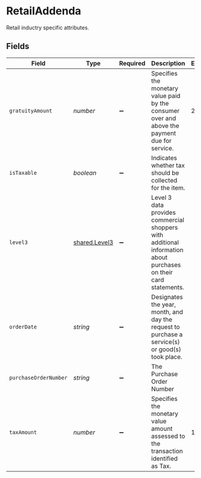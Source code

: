 # RetailAddenda

Retail inductry specific attributes.


## Fields

| Field                                                                                                           | Type                                                                                                            | Required                                                                                                        | Description                                                                                                     | Example                                                                                                         |
| --------------------------------------------------------------------------------------------------------------- | --------------------------------------------------------------------------------------------------------------- | --------------------------------------------------------------------------------------------------------------- | --------------------------------------------------------------------------------------------------------------- | --------------------------------------------------------------------------------------------------------------- |
| `gratuityAmount`                                                                                                | *number*                                                                                                        | :heavy_minus_sign:                                                                                              | Specifies the monetary value paid by the consumer over and above the payment due for service.                   | 234                                                                                                             |
| `isTaxable`                                                                                                     | *boolean*                                                                                                       | :heavy_minus_sign:                                                                                              | Indicates whether tax should be collected for the item.                                                         |                                                                                                                 |
| `level3`                                                                                                        | [shared.Level3](../../../sdk/models/shared/level3.md)                                                           | :heavy_minus_sign:                                                                                              | Level 3 data provides commercial shoppers with additional information about purchases on their card statements. |                                                                                                                 |
| `orderDate`                                                                                                     | *string*                                                                                                        | :heavy_minus_sign:                                                                                              | Designates the year, month, and day the request to purchase a service(s) or good(s) took place.                 |                                                                                                                 |
| `purchaseOrderNumber`                                                                                           | *string*                                                                                                        | :heavy_minus_sign:                                                                                              | The Purchase Order Number                                                                                       |                                                                                                                 |
| `taxAmount`                                                                                                     | *number*                                                                                                        | :heavy_minus_sign:                                                                                              | Specifies the monetary value amount assessed to the transaction identified as Tax.                              | 1234                                                                                                            |
